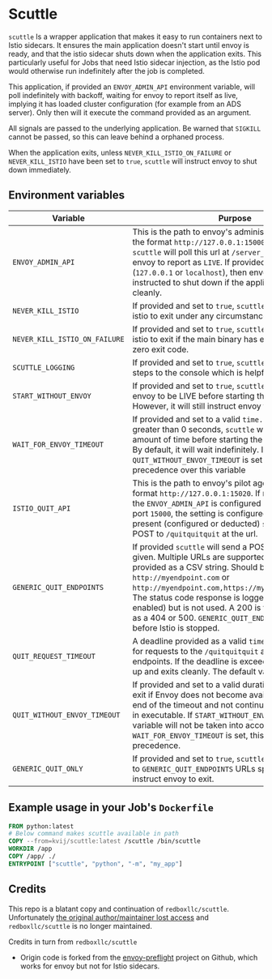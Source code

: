 # Scuttle

`scuttle` Is a wrapper application that makes it easy to run containers next to Istio sidecars.  It ensures the main application doesn't start until envoy is ready, and that the istio sidecar shuts down when the application exits.  This particularly useful for Jobs that need Istio sidecar injection, as the Istio pod would otherwise run indefinitely after the job is completed.

This application, if provided an `ENVOY_ADMIN_API` environment variable,
will poll indefinitely with backoff, waiting for envoy to report itself as live, implying it has loaded cluster configuration (for example from an ADS server). Only then will it execute the command provided as an argument.

All signals are passed to the underlying application. Be warned that `SIGKILL` cannot be passed, so this can leave behind a orphaned process.

When the application exits, unless `NEVER_KILL_ISTIO_ON_FAILURE` or `NEVER_KILL_ISTIO` have been set to `true`, `scuttle` will instruct envoy to shut down immediately.

## Environment variables

| Variable                      | Purpose                                                                                                                                                                                                                                                                                                                                                                                                                |
|-------------------------------|------------------------------------------------------------------------------------------------------------------------------------------------------------------------------------------------------------------------------------------------------------------------------------------------------------------------------------------------------------------------------------------------------------------------|
| `ENVOY_ADMIN_API`             | This is the path to envoy's administration interface, in the format `http://127.0.0.1:15000`. If provided, `scuttle` will poll this url at `/server_info` waiting for envoy to report as `LIVE`. If provided and local (`127.0.0.1` or `localhost`), then envoy will be instructed to shut down if the application exits cleanly.                                                                                      |
| `NEVER_KILL_ISTIO`            | If provided and set to `true`, `scuttle` will not instruct istio to exit under any circumstances.                                                                                                                                                                                                                                                                                                                      |
| `NEVER_KILL_ISTIO_ON_FAILURE` | If provided and set to `true`, `scuttle` will not instruct istio to exit if the main binary has exited with a non-zero exit code.                                                                                                                                                                                                                                                                                      |
| `SCUTTLE_LOGGING`             | If provided and set to `true`, `scuttle` will log various steps to the console which is helpful for debugging                                                                                                                                                                                                                                                                                                          |
| `START_WITHOUT_ENVOY`         | If provided and set to `true`, `scuttle` will not wait for envoy to be LIVE before starting the main application. However, it will still instruct envoy to exit.                                                                                                                                                                                                                                                       |
| `WAIT_FOR_ENVOY_TIMEOUT`      | If provided and set to a valid `time.Duration` string greater than 0 seconds, `scuttle` will wait for that amount of time before starting the main application. By default, it will wait indefinitely. If `QUIT_WITHOUT_ENVOY_TIMEOUT` is set as well, it will take precedence over this variable                                                                                                                      |
| `ISTIO_QUIT_API`              | This is the path to envoy's pilot agent interface, in the format `http://127.0.0.1:15020`. If not provided and the `ENVOY_ADMIN_API` is configured with the default port `15000`, the setting is configured automatically. If present (configured or deducted) `scuttle` will send a POST to `/quitquitquit` at the url.                                                                                               |
| `GENERIC_QUIT_ENDPOINTS`      | If provided `scuttle` will send a POST to the URL given.  Multiple URLs are supported and must be provided as a CSV string.  Should be in format `http://myendpoint.com` or `http://myendpoint.com,https://myotherendpoint.com`.  The status code response is logged (if logging is enabled) but is not used.  A 200 is treated the same as a 404 or 500. `GENERIC_QUIT_ENDPOINTS` is handled before Istio is stopped. |
| `QUIT_REQUEST_TIMEOUT`        | A deadline provided as a valid `time.Duration` string for requests to the `/quitquitquit` and/or the generic endpoints. If the deadline is exceeded `scuttle` gives up and exits cleanly. The default value is `5s`.                                                                                                                                                                                                   |
| `QUIT_WITHOUT_ENVOY_TIMEOUT`  | If provided and set to a valid duration, `scuttle` will exit if Envoy does not become available before the end of the timeout and not continue with the passed in executable. If `START_WITHOUT_ENVOY` is also set, this variable will not be taken into account. Also, if `WAIT_FOR_ENVOY_TIMEOUT` is set, this variable will take precedence.                                                                        |
| `GENERIC_QUIT_ONLY`           | If provided and set to `true`, `scuttle` will send a POST to `GENERIC_QUIT_ENDPOINTS` URLs specified but will not instruct envoy to exit.                                                                                                                                                                                                                                                                              |

## Example usage in your Job's `Dockerfile`

```dockerfile
FROM python:latest
# Below command makes scuttle available in path
COPY --from=kvij/scuttle:latest /scuttle /bin/scuttle
WORKDIR /app
COPY /app/ ./
ENTRYPOINT ["scuttle", "python", "-m", "my_app"]
```

## Credits

This repo is a blatant copy and continuation of `redboxllc/scuttle`.
Unfortunately [the original author/maintainer lost access](https://github.com/redboxllc/scuttle/pull/60#issuecomment-1342925256) and `redboxllc/scuttle` is no longer maintained.

Credits in turn from `redboxllc/scuttle`
- Origin code is forked from the [envoy-preflight](https://github.com/monzo/envoy-preflight) project on Github, which works for envoy but not for Istio sidecars.
